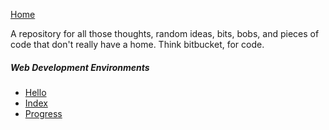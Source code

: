 [Home](https://github.enim.ga/)

A repository for all those thoughts, random ideas, bits, bobs, and pieces of code that don't really have a home. Think bitbucket, for code.

##### Web Development Environments
* [Hello](https://github.enim.ga/code-can/html/hello)
* [Index](https://github.enim.ga/code-can/html/index)
* [Progress](https://github.enim.ga/code-can/html/progress)
